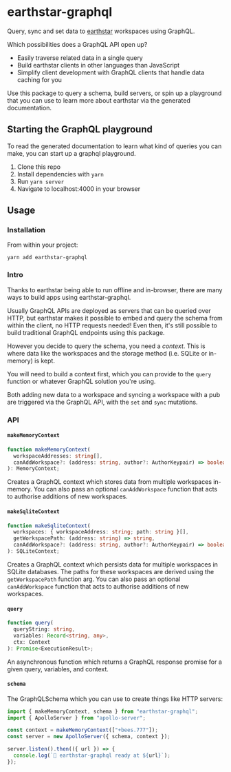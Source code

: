 # earthstar-graphql

Query, sync and set data to [earthstar](https://github.com/cinnamon-bun/earthstar) workspaces using GraphQL.

Which possibilities does a GraphQL API open up?

- Easily traverse related data in a single query
- Build earthstar clients in other languages than JavaScript
- Simplify client development with GraphQL clients that handle data caching for you

Use this package to query a schema, build servers, or spin up a playground that you can use to learn more about earthstar via the generated documentation.

## Starting the GraphQL playground

To read the generated documentation to learn what kind of queries you can make, you can start up a graphql playground.

1. Clone this repo
2. Install dependencies with `yarn`
3. Run `yarn server`
4. Navigate to localhost:4000 in your browser

## Usage

### Installation

From within your project:

```
yarn add earthstar-graphql
```

### Intro

Thanks to earthstar being able to run offline and in-browser, there are many ways to build apps using earthstar-graphql.

Usually GraphQL APIs are deployed as servers that can be queried over HTTP, but earthstar makes it possible to embed and query the schema from within the client, no HTTP requests needed!
Even then, it's still possible to build traditional GraphQL endpoints using this package.

However you decide to query the schema, you need a _context_. This is where data like the workspaces and the storage method (i.e. SQLite or in-memory) is kept.

You will need to build a context first, which you can provide to the `query` function or whatever GraphQL solution you're using.

Both adding new data to a workspace and syncing a workspace with a pub are triggered via the GraphQL API, with the `set` and `sync` mutations.

### API

#### `makeMemoryContext`

```ts
function makeMemoryContext(
  workspaceAddresses: string[],
  canAddWorkspace?: (address: string, author?: AuthorKeypair) => boolean
): MemoryContext;
```

Creates a GraphQL context which stores data from multiple workspaces in-memory. You can also pass an optional `canAddWorkspace` function that acts to authorise additions of new workspaces.

#### `makeSqliteContext`

```ts
function makeSqliteContext(
  workspaces: { workspaceAddress: string; path: string }[],
  getWorkspacePath: (address: string) => string,
  canAddWorkspace?: (address: string, author?: AuthorKeypair) => boolean
): SQLiteContext;
```

Creates a GraphQL context which persists data for multiple workspaces in SQLite databases. The paths for these workspaces are derived using the `getWorkspacePath` function arg. You can also pass an optional `canAddWorkspace` function that acts to authorise additions of new workspaces.

#### `query`

```ts
function query(
  queryString: string,
  variables: Record<string, any>,
  ctx: Context
): Promise<ExecutionResult>;
```

An asynchronous function which returns a GraphQL response promise for a given query, variables, and context.

#### `schema`

The GraphQLSchema which you can use to create things like HTTP servers:

```js
import { makeMemoryContext, schema } from "earthstar-graphql";
import { ApolloServer } from "apollo-server";

const context = makeMemoryContext(["+bees.777"]);
const server = new ApolloServer({ schema, context });

server.listen().then(({ url }) => {
  console.log(`🍄 earthstar-graphql ready at ${url}`);
});
```
